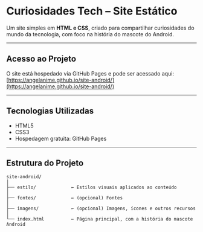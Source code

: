 # Curiosidades Tech – Site Estático

Um site simples em **HTML e CSS**, criado para compartilhar curiosidades do mundo da tecnologia, com foco na história do mascote do Android.

---

## Acesso ao Projeto

O site está hospedado via GitHub Pages e pode ser acessado aqui:  
[https://angelanime.github.io/site-android/](https://angelanime.github.io/site-android/)

---

## Tecnologias Utilizadas

- HTML5  
- CSS3  
- Hospedagem gratuita: GitHub Pages

---

## Estrutura do Projeto
```
site-android/
│
├── estilo/             ← Estilos visuais aplicados ao conteúdo
│
├── fontes/             ← (opcional) Fontes
│
├── imagens/            ← (opcional) Imagens, ícones e outros recursos
│
└── index.html          ← Página principal, com a história do mascote Android
```
